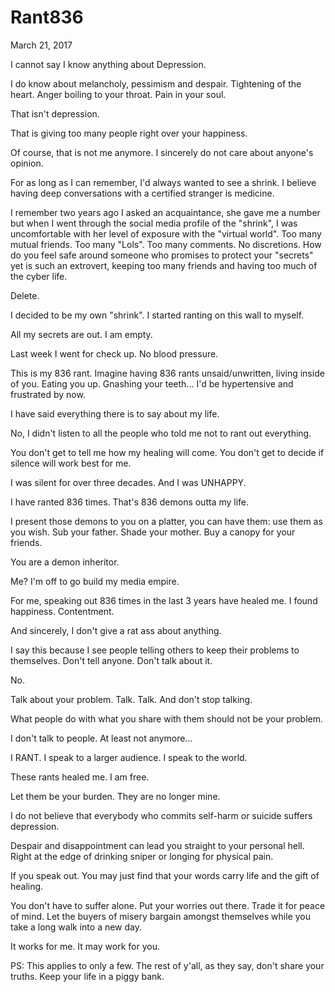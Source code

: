 # Rant836


March 21, 2017

I cannot say I know anything about Depression.

I do know about melancholy, pessimism and despair. Tightening of the heart. Anger boiling to your throat. Pain in your soul.

That isn't depression. 

That is giving too many people right over your happiness.

Of course, that is not me anymore. I sincerely do not care about anyone's opinion.

For as long as I can remember, I'd always wanted to see a shrink. I believe having deep conversations with a certified stranger is medicine.

I remember two years ago I asked an acquaintance, she gave me a number but when I went through the social media profile of the "shrink", I was uncomfortable with her level of exposure with the "virtual world". Too many mutual friends. Too many "Lols". Too many comments. No discretions. How do you feel safe around someone who promises to protect your "secrets" yet is such an extrovert, keeping too many friends and having too much of the cyber life.

Delete.

I decided to be my own "shrink". I started ranting on this wall to myself.

All my secrets are out. I am empty. 

Last week I went for check up. No blood pressure.

This is my 836 rant. Imagine having 836  rants unsaid/unwritten, living inside of you. Eating you up. Gnashing your teeth... I'd be hypertensive and frustrated by now.

I have said everything there is to say about my life.

No, I didn't listen to all the people who told me not to rant out everything. 

You don't get to tell me how my healing will come. You don't get to decide if silence will work best for me.

I was silent for over three decades. And I was UNHAPPY.

I have ranted 836 times. That's 836 demons outta my life.

I present those demons to you on a platter, you can have them: use them as you wish. Sub your father. Shade your mother. Buy a canopy for your friends. 

You are a demon inheritor.

Me? I'm off to go build my media empire. 

For me, speaking out 836 times in the last 3 years have healed me. I found happiness. Contentment. 

And sincerely, I don't give a rat ass about anything.

I say this because I see people telling others to keep their problems to themselves. Don't tell anyone. Don't talk about it. 

No.

Talk about your problem. Talk. Talk. And don't stop talking. 

What people do with what you share with them should not be your problem. 

I don't talk to people. At least not anymore...

I RANT. I speak to a larger audience. I speak to the world.

These rants healed me. I am free.

Let them be your burden. They are no longer mine.

I do not believe that everybody who commits self-harm or suicide suffers depression.

Despair and disappointment can lead you straight to your personal hell. Right at the edge of drinking sniper or longing for physical pain.

If you speak out. You may just find that your words carry life and the gift of healing. 

You don't have to suffer alone. Put your worries out there. Trade it for peace of mind. Let the buyers of misery bargain amongst themselves while you take a long walk into a new day.

It works for me. It may work for you.

PS: This applies to only a few. The rest of y'all, as they say, don't share your truths. Keep your life in a piggy bank.